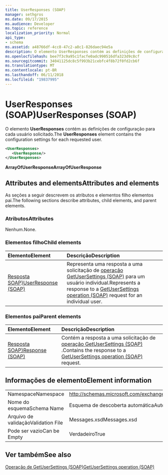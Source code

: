 ```yaml
---
title: UserResponses (SOAP)
manager: sethgros
ms.date: 09/17/2015
ms.audience: Developer
ms.topic: reference
localization_priority: Normal
api_type:
- schema
ms.assetid: a48766df-4cc8-47c2-a8c1-826daec94e5a
description: O elemento UserResponses contém as definições de configuração para cada usuário solicitado.
ms.openlocfilehash: bee7f3c9a95c1facfe0adc990516dfa323d9c8cf
ms.sourcegitcommit: 34041125dc8c5f993b21cebfc4f8b72f0fd2cb6f
ms.translationtype: MT
ms.contentlocale: pt-BR
ms.lasthandoff: 06/11/2018
ms.locfileid: "19837995"
---
```

# <a name="userresponses-soap"></a><span data-ttu-id="1813a-103">UserResponses (SOAP)</span><span class="sxs-lookup"><span data-stu-id="1813a-103">UserResponses (SOAP)</span></span>

<span data-ttu-id="1813a-104">O elemento **UserResponses** contém as definições de configuração para cada usuário solicitado.</span><span class="sxs-lookup"><span data-stu-id="1813a-104">The **UserResponses** element contains the configuration settings for each requested user.</span></span> 
  
```XML
<UserResponses>
   <UserResponse/>
</UserResponses>
```

 <span data-ttu-id="1813a-105">**ArrayOfUserResponse**</span><span class="sxs-lookup"><span data-stu-id="1813a-105">**ArrayOfUserResponse**</span></span>
## <a name="attributes-and-elements"></a><span data-ttu-id="1813a-106">Attributes and elements</span><span class="sxs-lookup"><span data-stu-id="1813a-106">Attributes and elements</span></span>

<span data-ttu-id="1813a-107">As seções a seguir descrevem os atributos e elementos filho elementos pai.</span><span class="sxs-lookup"><span data-stu-id="1813a-107">The following sections describe attributes, child elements, and parent elements.</span></span>
  
### <a name="attributes"></a><span data-ttu-id="1813a-108">Atributos</span><span class="sxs-lookup"><span data-stu-id="1813a-108">Attributes</span></span>

<span data-ttu-id="1813a-109">Nenhum.</span><span class="sxs-lookup"><span data-stu-id="1813a-109">None.</span></span>
  
### <a name="child-elements"></a><span data-ttu-id="1813a-110">Elementos filho</span><span class="sxs-lookup"><span data-stu-id="1813a-110">Child elements</span></span>

|<span data-ttu-id="1813a-111">**Elemento**</span><span class="sxs-lookup"><span data-stu-id="1813a-111">**Element**</span></span>|<span data-ttu-id="1813a-112">**Descrição**</span><span class="sxs-lookup"><span data-stu-id="1813a-112">**Description**</span></span>|
|:-----|:-----|
|[<span data-ttu-id="1813a-113">Resposta SOAP)</span><span class="sxs-lookup"><span data-stu-id="1813a-113">UserResponse (SOAP)</span></span>](userresponse-soap.md) <br/> |<span data-ttu-id="1813a-114">Representa uma resposta a uma solicitação de [operação GetUserSettings (SOAP)](getusersettings-operation-soap.md) para um usuário individual.</span><span class="sxs-lookup"><span data-stu-id="1813a-114">Represents a response to a [GetUserSettings operation (SOAP)](getusersettings-operation-soap.md) request for an individual user.</span></span>  <br/> |
   
### <a name="parent-elements"></a><span data-ttu-id="1813a-115">Elementos pai</span><span class="sxs-lookup"><span data-stu-id="1813a-115">Parent elements</span></span>

|<span data-ttu-id="1813a-116">**Elemento**</span><span class="sxs-lookup"><span data-stu-id="1813a-116">**Element**</span></span>|<span data-ttu-id="1813a-117">**Descrição**</span><span class="sxs-lookup"><span data-stu-id="1813a-117">**Description**</span></span>|
|:-----|:-----|
|[<span data-ttu-id="1813a-118">Resposta SOAP)</span><span class="sxs-lookup"><span data-stu-id="1813a-118">Response (SOAP)</span></span>](response-soap.md) <br/> |<span data-ttu-id="1813a-119">Contém a resposta a uma solicitação de [operação GetUserSettings (SOAP)](getusersettings-operation-soap.md) .</span><span class="sxs-lookup"><span data-stu-id="1813a-119">Contains the response to a [GetUserSettings operation (SOAP)](getusersettings-operation-soap.md) request.</span></span>  <br/> |
   
## <a name="element-information"></a><span data-ttu-id="1813a-120">Informações de elemento</span><span class="sxs-lookup"><span data-stu-id="1813a-120">Element information</span></span>

|||
|:-----|:-----|
|<span data-ttu-id="1813a-121">Namespace</span><span class="sxs-lookup"><span data-stu-id="1813a-121">Namespace</span></span>  <br/> |http://schemas.microsoft.com/exchange/2010/Autodiscover  <br/> |
|<span data-ttu-id="1813a-122">Nome do esquema</span><span class="sxs-lookup"><span data-stu-id="1813a-122">Schema Name</span></span>  <br/> |<span data-ttu-id="1813a-123">Esquema de descoberta automática</span><span class="sxs-lookup"><span data-stu-id="1813a-123">Autodiscover schema</span></span>  <br/> |
|<span data-ttu-id="1813a-124">Arquivo de validação</span><span class="sxs-lookup"><span data-stu-id="1813a-124">Validation File</span></span>  <br/> |<span data-ttu-id="1813a-125">Messages.xsd</span><span class="sxs-lookup"><span data-stu-id="1813a-125">Messages.xsd</span></span>  <br/> |
|<span data-ttu-id="1813a-126">Pode ser vazio</span><span class="sxs-lookup"><span data-stu-id="1813a-126">Can be Empty</span></span>  <br/> |<span data-ttu-id="1813a-127">Verdadeiro</span><span class="sxs-lookup"><span data-stu-id="1813a-127">True</span></span>  <br/> |
   
## <a name="see-also"></a><span data-ttu-id="1813a-128">Ver também</span><span class="sxs-lookup"><span data-stu-id="1813a-128">See also</span></span>



[<span data-ttu-id="1813a-129">Operação de GetUserSettings (SOAP)</span><span class="sxs-lookup"><span data-stu-id="1813a-129">GetUserSettings operation (SOAP)</span></span>](getusersettings-operation-soap.md)

